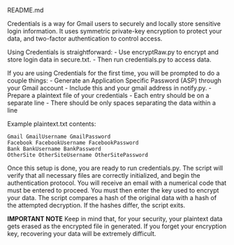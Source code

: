 README.md

Credentials is a way for Gmail users to securely and locally store sensitive
login information. It uses symmetric private-key encryption to protect your
data, and two-factor authentication to control access.

Using Credentials is straightforward:
	- Use encryptRaw.py to encrypt and store login data in secure.txt.
	- Then run credentials.py to access data.

If you are using Credentials for the first time, you will be prompted to do a
couple things:
	- Generate an Application Specific Password (ASP) through your Gmail account
		- Include this and your gmail address in notify.py.
	- Prepare a plaintext file of your credentials
		- Each entry should be on a separate line
		- There should be only spaces separating the data within a line

Example plaintext.txt contents:

	Gmail GmailUsername GmailPassword
	Facebook FacebookUsername FacebookPassword
	Bank BankUsername BankPassword
	OtherSite OtherSiteUsername OtherSitePassword

Once this setup is done, you are ready to run credentials.py. The script
will verify that all necessary files are correctly initialized, and begin the
authentication protocol. You will receive an email with a numerical code that
must be entered to proceed.
	You must then enter the key used to encrypt your data. The script compares a
hash of the original data with a hash of the attempted decryption. If the hashes
differ, the script exits.
	
****IMPORTANT NOTE****
	Keep in mind that, for your security, your plaintext data gets erased as
the encrypted file in generated. If you forget your encryption key, recovering
your data will be extremely difficult.
